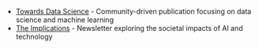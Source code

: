 - [Towards Data Science](https://towardsdatascience.com/) - Community-driven publication focusing on data science and machine learning
- [The Implications](https://www.implications.com/) - Newsletter exploring the societal impacts of AI and technology